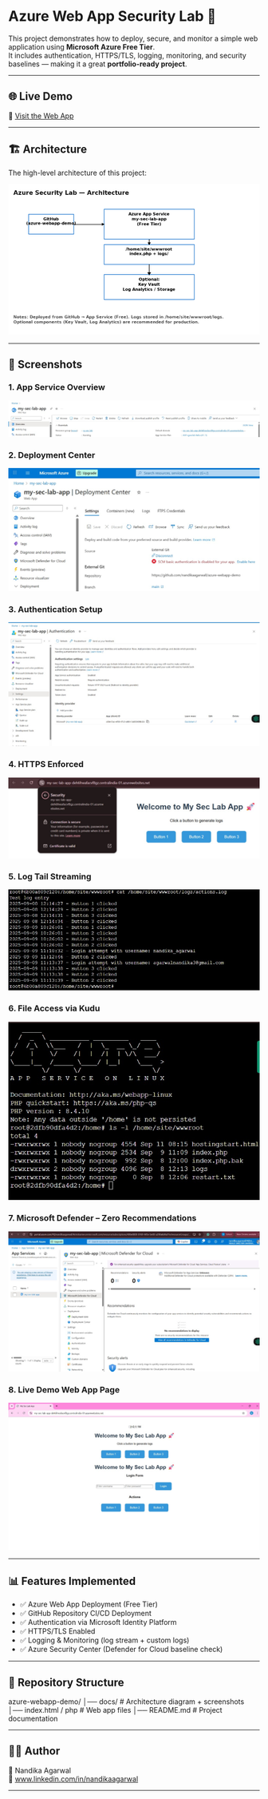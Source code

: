 # Azure Web App Security Lab 🚀

This project demonstrates how to deploy, secure, and monitor a simple web application using **Microsoft Azure Free Tier**.  
It includes authentication, HTTPS/TLS, logging, monitoring, and security baselines — making it a great **portfolio-ready project**.

---

## 🌐 Live Demo

🔗 [Visit the Web App](my-sec-lab-app-deh6fneafacvf8gz.centralindia-01.azurewebsites.net)

---

## 🏗️ Architecture

The high-level architecture of this project:

![Architecture](docs/architecture.png)

---

## 📸 Screenshots

### 1. App Service Overview  
![App Overview](docs/01_app_overview.png.jpg)

### 2. Deployment Center  
![Deployment Center](docs/02_deployment_center..jpg)

### 3. Authentication Setup  
![Authentication](docs/03_authentication.jpg)

### 4. HTTPS Enforced  
![HTTPS Connected](docs/04_https_connected.jpg)

### 5. Log Tail Streaming  
![Log Tail](docs/06_log_tail.jpg)

### 6. File Access via Kudu  
![Kudu Files](docs/07_kudu_files.jpg)

### 7. Microsoft Defender – Zero Recommendations  
![Defender Recommendations](docs/08_defender_zero_recs.jpg)

### 8. Live Demo Web App Page  
![Demo App](docs/10_demo_app_page.jpg)

---

## 📊 Features Implemented

- ✅ Azure Web App Deployment (Free Tier)  
- ✅ GitHub Repository CI/CD Deployment  
- ✅ Authentication via Microsoft Identity Platform  
- ✅ HTTPS/TLS Enabled  
- ✅ Logging & Monitoring (log stream + custom logs)  
- ✅ Azure Security Center (Defender for Cloud baseline check)  

---

## 📂 Repository Structure
azure-webapp-demo/
│── docs/ # Architecture diagram + screenshots
│── index.html / php # Web app files
│── README.md # Project documentation


---

## 🧑‍💻 Author

👤 Nandika Agarwal  
📧 www.linkedin.com/in/nandikaagarwal

---

